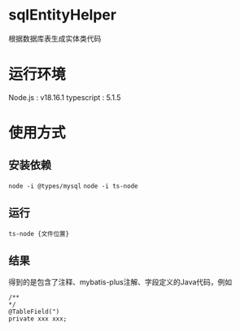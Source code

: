 # sqlEntityHelper
根据数据库表生成实体类代码

# 运行环境
Node.js : v18.16.1
typescript : 5.1.5

# 使用方式
## 安装依赖
`node -i @types/mysql`
`node -i ts-node`

## 运行
`ts-node {文件位置}`

## 结果
得到的是包含了注释、mybatis-plus注解、字段定义的Java代码，例如
```
/**
*/
@TableField(")
private xxx xxx;
